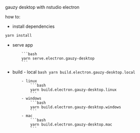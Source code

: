 gauzy desktop with nstudio electron

how to:

-   install dependencies

```bash
yarn install
```

-   serve app

        	```bash
        	yarn serve.electron.gauzy-desktop
        	```

-   build - local
    `bash yarn build.electron.gauzy-desktop.local`

        	- linux
        		```bash
        		yarn build.electron.gauzy-desktop.linux
        		```
        	- windows
        		```bash
        		yarn build.electron.gauzy-desktop.windows
        		```
        	- mac
        		```bash
        		yarn build.electron.gauzy-desktop.mac
        		```
